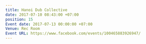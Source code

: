 ```yaml
---
title: Hanoi Dub Collective
date: 2017-07-10 08:43:00 +07:00
position: 15
Event date: 2017-07-13 00:00:00 +07:00
Venue: Rec Room
Event URL: https://www.facebook.com/events/100465883926947/
---
```


